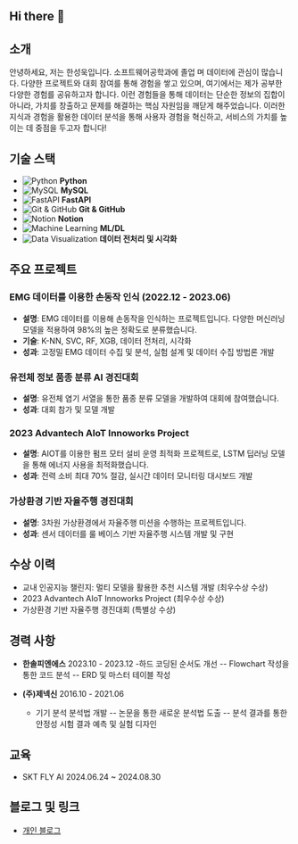 ## Hi there 👋
## 소개
안녕하세요, 저는 한성욱입니다. 소프트웨어공학과에 졸업 며 데이터에 관심이 많습니다. 다양한 프로젝트와 대회 참여를 통해 경험을 쌓고 있으며, 여기에서는 제가 공부한 다양한 경험를 공유하고자 합니다. 이런 경험들을 통해 데이터는 단순한 정보의 집합이 아니라, 가치를 창출하고 문제를 해결하는 핵심 자원임을 깨닫게 해주었습니다. 이러한 지식과 경험을 활용한 데이터 분석을 통해 사용자 경험을 혁신하고, 서비스의 가치를 높이는 데 중점을 두고자 합니다!

## 기술 스택
- ![Python](https://img.shields.io/badge/Python-3776AB?style=for-the-badge&logo=python&logoColor=white) **Python**
- ![MySQL](https://img.shields.io/badge/MySQL-00758F?style=for-the-badge&logo=mysql&logoColor=white) **MySQL**
- ![FastAPI](https://img.shields.io/badge/FastAPI-009688?style=for-the-badge&logo=fastapi&logoColor=white) **FastAPI**
- ![Git & GitHub](https://img.shields.io/badge/GitHub-181717?style=for-the-badge&logo=github&logoColor=white) **Git & GitHub**
- ![Notion](https://img.shields.io/badge/Notion-000000?style=for-the-badge&logo=notion&logoColor=white) **Notion**
- ![Machine Learning](https://img.shields.io/badge/Machine%20Learning-4CAF50?style=for-the-badge&logo=tensorflow&logoColor=white) **ML/DL**
- ![Data Visualization](https://img.shields.io/badge/Data%20Visualization-FFD700?style=for-the-badge&logo=databricks&logoColor=white) **데이터 전처리 및 시각화**

## 주요 프로젝트
### EMG 데이터를 이용한 손동작 인식 (2022.12 - 2023.06)
- **설명**: EMG 데이터를 이용해 손동작을 인식하는 프로젝트입니다. 다양한 머신러닝 모델을 적용하여 98%의 높은 정확도로 분류했습니다.
- **기술**: K-NN, SVC, RF, XGB, 데이터 전처리, 시각화
- **성과**: 고정밀 EMG 데이터 수집 및 분석, 실험 설계 및 데이터 수집 방법론 개발

### 유전체 정보 품종 분류 AI 경진대회
- **설명**: 유전체 염기 서열을 통한 품종 분류 모델을 개발하여 대회에 참여했습니다.
- **성과**: 대회 참가 및 모델 개발

### 2023 Advantech AIoT Innoworks Project
- **설명**: AIOT를 이용한 펌프 모터 설비 운영 최적화 프로젝트로, LSTM 딥러닝 모델을 통해 에너지 사용을 최적화했습니다.
- **성과**: 전력 소비 최대 70% 절감, 실시간 데이터 모니터링 대시보드 개발

### 가상환경 기반 자율주행 경진대회
- **설명**: 3차원 가상환경에서 자율주행 미션을 수행하는 프로젝트입니다.
- **성과**: 센서 데이터를 룰 베이스 기반 자율주행 시스템 개발 및 구현

## 수상 이력
- 교내 인공지능 챌린지: 멀티 모델을 활용한 추천 시스템 개발 (최우수상 수상)
- 2023 Advantech AIoT Innoworks Project (최우수상 수상)
- 가상환경 기반 자율주행 경진대회 (특별상 수상)

## 경력 사항
- **한솔피엔에스**
  2023.10 - 2023.12
  -하드 코딩된 순서도 개선
  -- Flowchart 작성을 통한 코드 분석
  -- ERD 및 마스터 테이블 작성
 
- **(주)제넥신**
  2016.10 - 2021.06
  - 기기 분석 분석법 개발
  -- 논문을 통한 새로운 분석법 도출
  -- 분석 결과를 통한 안정성 시험 결과 예측 및 실험 디자인
 
## 교육
- SKT FLY AI
  2024.06.24 ~ 2024.08.30

## 블로그 및 링크
- [개인 블로그](https://dev-studyingblog.tistory.com/)

